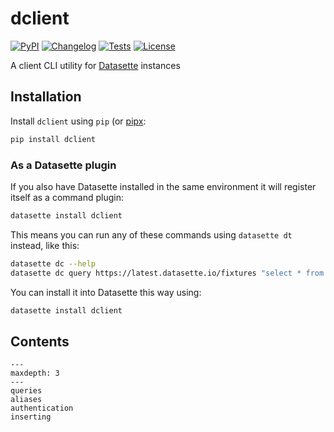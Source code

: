 # dclient

[![PyPI](https://img.shields.io/pypi/v/dclient.svg)](https://pypi.org/project/dclient/)
[![Changelog](https://img.shields.io/github/v/release/simonw/dclient?include_prereleases&label=changelog)](https://github.com/simonw/dclient/releases)
[![Tests](https://github.com/simonw/dclient/workflows/Test/badge.svg)](https://github.com/simonw/dclient/actions?query=workflow%3ATest)
[![License](https://img.shields.io/badge/license-Apache%202.0-blue.svg)](https://github.com/simonw/dclient/blob/master/LICENSE)

A client CLI utility for [Datasette](https://datasette.io/) instances

## Installation

Install `dclient` using `pip` (or [pipx](https://pipxproject.github.io/pipx/):

```bash
pip install dclient
```

### As a Datasette plugin

If you also have Datasette installed in the same environment it will register itself as a command plugin:
```bash
datasette install dclient
```
This means you can run any of these commands using `datasette dt` instead, like this:
```bash
datasette dc --help
datasette dc query https://latest.datasette.io/fixtures "select * from facetable limit 1"
```
You can install it into Datasette this way using:

```bash
datasette install dclient
```

## Contents

```{toctree}
---
maxdepth: 3
---
queries
aliases
authentication
inserting
```
